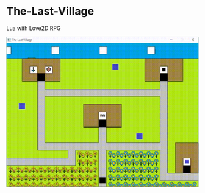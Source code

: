 # The-Last-Village
Lua with Love2D RPG

![simpledemo](https://raw.githubusercontent.com/AndrewDiMola/The-Last-Village/master/images/The%20Last%20Village%20Demo.gif)
